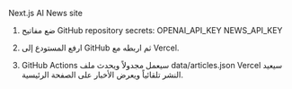 Next.js AI News site

1) ضع مفاتيح GitHub repository secrets:
   OPENAI_API_KEY
   NEWS_API_KEY

2) ارفع المستودع إلى GitHub ثم اربطه مع Vercel.

3) GitHub Actions سيعمل مجدولاً ويحدث ملف data/articles.json
   Vercel سيعيد النشر تلقائياً ويعرض الأخبار على الصفحة الرئيسية.
